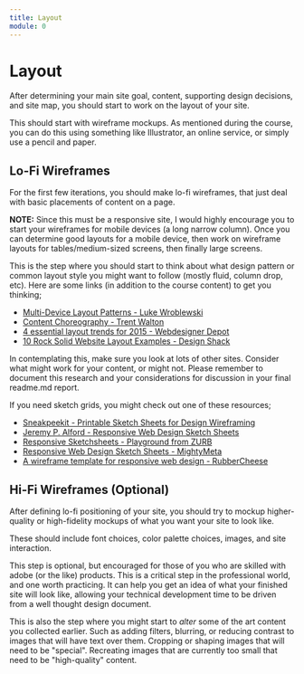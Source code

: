 ```yaml
---
title: Layout
module: 0
---
```


# Layout

After determining your main site goal, content, supporting design decisions, and site map, you should start to work on the layout of your site.

This should start with wireframe mockups. As mentioned during the course, you can do this using something like Illustrator, an online service, or simply use a pencil and paper.


## Lo-Fi Wireframes
For the first few iterations, you should make lo-fi wireframes, that just deal with basic placements of content on a page.

**NOTE:** Since this must be a responsive site, I would highly encourage you to start your wireframes for mobile devices (a long narrow column). Once you can determine good layouts for a mobile device, then work on wireframe layouts for tables/medium-sized screens, then finally large screens.

This is the step where you should start to think about what design pattern or common layout style you might want to follow (mostly fluid, column drop, etc). Here are some links (in addition to the course content) to get you thinking;

- [Multi-Device Layout Patterns - Luke Wroblewski](http://www.lukew.com/ff/entry.asp?1514)
- [Content Choreography - Trent Walton](http://trentwalton.com/2011/07/14/content-choreography/)
- [4 essential layout trends for 2015 - Webdesigner Depot](https://www.webdesignerdepot.com/2015/01/4-essential-layout-trends-for-2015/)
- [10 Rock Solid Website Layout Examples - Design Shack](https://designshack.net/articles/layouts/10-rock-solid-website-layout-examples/)

In contemplating this, make sure you look at lots of other sites. Consider what might work for your content, or might not. Please remember to document this research and your considerations for discussion in your final readme.md report.

If you need sketch grids, you might check out one of these resources;

- [Sneakpeekit - Printable Sketch Sheets for Design Wireframing](http://sneakpeekit.com)
- [Jeremy P. Alford - Responsive Web Design Sketch Sheets](http://jeremypalford.com/arch-journal/responsive-web-design-sketch-sheets/)
- [Responsive Sketchsheets - Playground from ZURB](http://zurb.com/playground/responsive-sketchsheets)
- [Responsive Web Design Sketch Sheets - MightyMeta](http://www.mightymeta.co.uk/responsive-web-design-sketch-sheets/)
- [A wireframe template for responsive web design - RubberCheese](http://www.rubbercheese.com/a-wireframe-template-for-responsive-web-design/)

## Hi-Fi Wireframes (Optional)

After defining lo-fi positioning of your site, you should try to mockup higher-quality or high-fidelity mockups of what you want your site to look like.

These should include font choices, color palette choices, images, and site interaction.

This step is optional, but encouraged for those of you who are skilled with adobe (or the like) products. This is a critical step in the professional world, and one worth practicing. It can help you get an idea of what your finished site will look like, allowing your technical development time to be driven from a well thought design document.

This is also the step where you might start to _alter_ some of the art content you collected earlier. Such as adding filters, blurring, or reducing contrast to images that will have text over them. Cropping or shaping images that will need to be "special". Recreating images that are currently too small that need to be "high-quality" content. 
